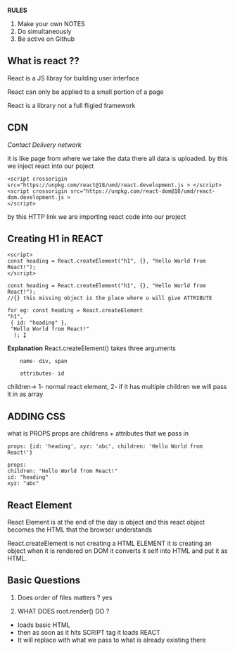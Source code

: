 **RULES**

 1. Make your own NOTES
2.  Do simultaneously
3.  Be active on Github


## What is react ??

React is a JS libray for building user interface

React can only be applied to a small portion of a page

React is a library not a full fligied framework


## CDN
*Contact Delivery network*

it is like page from where we take the data there all data is uploaded.
by this we inject react into our poject

    
	<script crossorigin src="https://unpkg.com/react@18/umd/react.development.js > </script>
	<script crossorigin src="https://unpkg.com/react-dom@18/umd/react-dom.development.js >                                     
    </script>

by this HTTP link we are importing react code into our project




## Creating H1 in REACT

    <script> 
    const heading = React.createElement("h1", {}, "Hello World from React!"); 
    </script>
    
    const heading = React.createElement("h1", {}, "Hello World from React!"); 
    //{} this missing object is the place where u will give ATTRIBUTE

    for eg: const heading = React.createElement 
    "h1",
     { id: "heading" }, 
     "Hello World from React!"
      ); Į

   **Explanation**
   React.createElement() takes three arguments

		name- div, span

		attributes- id

children→ 
	1- normal react element,
	2- if it has multiple children we will pass it in as array



  ## ADDING CSS
  what is PROPS
props are childrens + attributes that we pass in

	props: {id: 'heading', xyz: 'abc', children: 'Hello World from React!'}
	 
	props: 
	children: "Hello World from React!"     
	id: "heading" 
	xyz: "abc"


## React Element

React Element is at the end of the day is object and this react object becomes the HTML that the browser understands

React.createElement is not creating a HTML ELEMENT it is creating an object when it is rendered on DOM it converts it self into HTML and put it as HTML.

## Basic Questions

 1. Does order of files matters ?
	 yes
	 
 2. WHAT DOES root.render() DO ?
 -   loads basic HTML
-   then as soon as it hits SCRIPT tag it loads REACT
-   It will replace with what we pass to what is already existing there


